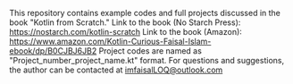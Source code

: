 This repository contains example codes and full projects discussed in the book "Kotlin from Scratch."
Link to the book (No Starch Press): https://nostarch.com/kotlin-scratch
Link to the book (Amazon): https://www.amazon.com/Kotlin-Curious-Faisal-Islam-ebook/dp/B0CJBJ6JB2
Project codes are named as "Project_number_project_name.kt" format.
For questions and suggestions, the author can be contacted at imfaisalLOQ@outlook.com 
